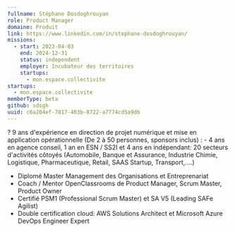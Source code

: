 ```yaml
---
fullname: Stéphane Dosdoghrouyan
role: Product Manager
domaine: Produit
link: https://www.linkedin.com/in/stephane-dosdoghrouyan/
missions:
  - start: 2023-04-03
    end: 2024-12-31
    status: independent
    employer: Incubateur des territoires
    startups:
      - mon.espace.collectivite
startups:
  - mon.espace.collectivite
memberType: beta
github: sdsgh
uuid: c6a204ef-7817-403b-8722-a7774cd5a9db
---
```

? 9 ans d'expérience en direction de projet numérique et mise en application opérationnelle
  (De 2 à 50 personnes, sponsors inclus)
: - 4 ans en agence conseil, 1 an en ESN / SS2I et 4 ans en indépendant: 20 secteurs
      d'activités côtoyés (Automobile, Banque et Assurance, Industrie Chimie, Logistique,
      Pharmaceutique, Retail, SAAS Startup, Transport,....)
  - Diplomé Master Management des Organisations et Entreprenariat
  - Coach / Mentor OpenClassrooms de Product Manager, Scrum Master, Product Owner
  - Certifié PSM1 (Professional Scrum Master) et SA V5 (Leading SAFe Agilist)
  - Double certification cloud: AWS Solutions Architect et Microsoft Azure DevOps
      Engineer Expert
